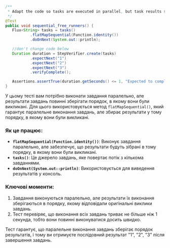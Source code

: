 ```java
/**
 * Adapt the code so tasks are executed in parallel, but task results should preserve order in which they are invoked.
 */
@Test
public void sequential_free_runners() {
   Flux<String> tasks = tasks()
           .flatMapSequential(Function.identity())
           .doOnNext(System.out::println);

   //don't change code below
   Duration duration = StepVerifier.create(tasks)
           .expectNext("1")
           .expectNext("2")
           .expectNext("3")
           .verifyComplete();

   Assertions.assertTrue(duration.getSeconds() <= 1, "Expected to complete in less than 1 seconds");
}
```
У цьому тесті вам потрібно виконати завдання паралельно, але результати завдань повинні зберігати порядок, в якому вони були викликані. Для цього використовується метод `flatMapSequential()`, який гарантує паралельне виконання завдань, але збирає результати у тому порядку, в якому вони були викликані.

### Як це працює:

- **`flatMapSequential(Function.identity())`**: Виконує завдання паралельно, але забезпечує, що результати будуть зібрані в тому порядку, в якому вони були викликані.
- **`tasks()`**: Це джерело завдань, яке повертає потік з кількома завданнями.
- **`doOnNext(System.out::println)`**: Використовується для виведення результатів у консоль.

### Ключові моменти:
1. Завдання виконуються паралельно, але результати їх виконання зберігаються в порядку, якому відповідали оригінальні виклики завдань.
2. Тест перевіряє, що виконання всіх завдань триває не більше ніж 1 секунда, тобто вони повинні виконуватися досить швидко.

Тест гарантує, що паралельне виконання завдань зберігає порядок результатів, і тому ви отримуєте послідовний результат "1", "2", "3" після завершення завдань.